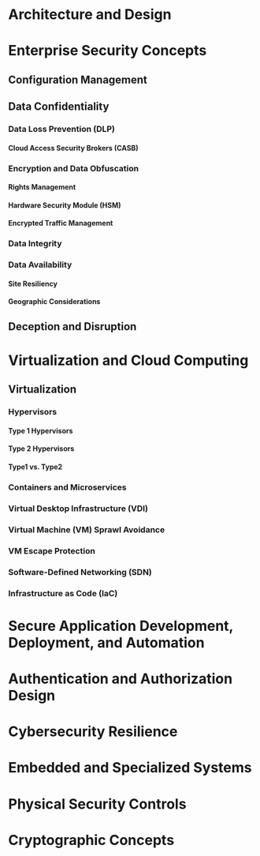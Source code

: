 # **Architecture and Design**

# Enterprise Security Concepts

## Configuration Management

## Data Confidentiality

### Data Loss Prevention (DLP)

#### Cloud Access Security Brokers (CASB)

### Encryption and Data Obfuscation

#### Rights Management

#### Hardware Security Module (HSM)

#### Encrypted Traffic Management

### Data Integrity

### Data Availability

#### Site Resiliency

#### Geographic Considerations

## Deception and Disruption



# Virtualization and Cloud Computing

## Virtualization

### Hypervisors

#### Type 1 Hypervisors

#### Type 2 Hypervisors

#### Type1 vs. Type2

### Containers and Microservices

### Virtual Desktop Infrastructure (VDI)

### Virtual Machine (VM) Sprawl Avoidance

### VM Escape Protection

### Software-Defined Networking (SDN)

### Infrastructure as Code (IaC)




# Secure Application Development, Deployment, and Automation





# Authentication and Authorization Design





# Cybersecurity Resilience






# Embedded and Specialized Systems





# Physical Security Controls





# Cryptographic Concepts




